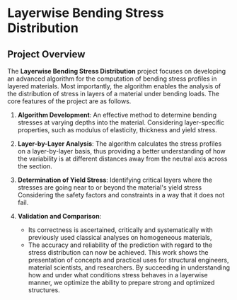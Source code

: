 # Layerwise Bending Stress Distribution

## Project Overview
The **Layerwise Bending Stress Distribution** project focuses on developing an advanced algorithm for the computation of bending stress profiles in layered materials. Most importantly, the algorithm enables the analysis of the distribution of stress in layers of a material under bending loads. The core features of the project are as follows.

1. **Algorithm Development**:
   An effective method to determine bending stresses at varying depths into the material.
Considering layer-specific properties, such as modulus of elasticity, thickness and yield stress.

2. **Layer-by-Layer Analysis**:
   The algorithm calculates the stress profiles on a layer-by-layer basis, thus providing a better understanding of how the variability is at different distances away from the neutral axis across the section.

3. **Determination of Yield Stress**:
   Identifying critical layers where the stresses are going near to or beyond the material's yield stress
   Considering the safety factors and constraints in a way that it does not fail.

4. **Validation and Comparison**:
   - Its correctness is ascertained, critically and systematically with previously used classical analyses on homogeneous materials,
   - The accuracy and reliability of the prediction with regard to the stress distribution can now be achieved.
This work shows the presentation of concepts and practical uses for structural engineers, material scientists, and researchers. By succeeding in understanding how and under what conditions stress behaves in a layerwise manner, we optimize the ability to prepare strong and optimized structures.
